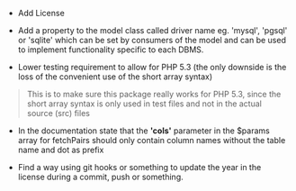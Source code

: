 * Add License
* Add a property to the model class called driver name eg. 'mysql', 'pgsql' or 'sqlite' which can be set by consumers of the model and can be used to 
implement functionality specific to each DBMS.

* Lower testing requirement to allow for PHP 5.3 (the only downside is the loss of the convenient use of the short array syntax)
> This is to make sure this package really works for PHP 5.3, since the short array syntax is only used in test files and not in the actual source (src) files

* In the documentation state that the **'cols'** parameter in the $params array for fetchPairs should only contain column names without the table name and dot as prefix

* Find a way using git hooks or something to update the year in the license during a commit, push or something.